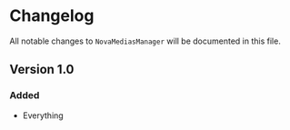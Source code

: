 # Changelog

All notable changes to `NovaMediasManager` will be documented in this file.

## Version 1.0

### Added
- Everything
